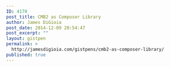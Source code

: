 ```yaml
---
ID: 4178
post_title: CMB2 as Composer Library
author: James DiGioia
post_date: 2014-12-09 20:54:47
post_excerpt: ""
layout: gistpen
permalink: >
  http://jamesdigioia.com/gistpens/cmb2-as-composer-library/
published: true
---
```

